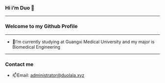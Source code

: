 ### Hi i’m Duo 👋

***

### Welcome to my Github Profile

***

* 🏫I’m currently studying at Guangxi Medical University and my major is Biomedical Engineering

* ****

### Contact me

* 📫Email: administrator@duolala.xyz
